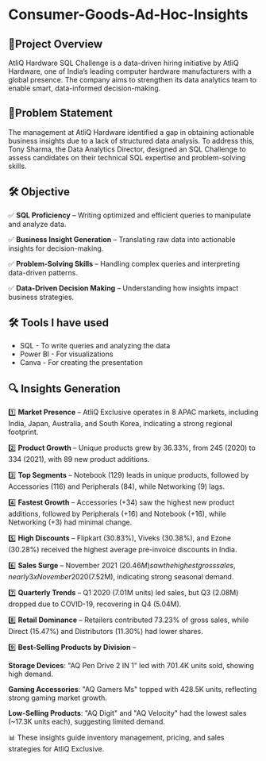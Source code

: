 # Consumer-Goods-Ad-Hoc-Insights

## 📌Project Overview

AtliQ Hardware SQL Challenge is a data-driven hiring initiative by AtliQ Hardware, one of India’s leading computer hardware manufacturers with a global presence. The company aims to strengthen its data analytics team to enable smart, data-informed decision-making.

## 🎯Problem Statement

The management at AtliQ Hardware identified a gap in obtaining actionable business insights due to a lack of structured data analysis. To address this, Tony Sharma, the Data Analytics Director, designed an SQL Challenge to assess candidates on their technical SQL expertise and problem-solving skills.

## 🛠 Objective

✅ **SQL Proficiency** – Writing optimized and efficient queries to manipulate and analyze data.

✅ **Business Insight Generation** – Translating raw data into actionable insights for decision-making.

✅ **Problem-Solving Skills** – Handling complex queries and interpreting data-driven patterns.

✅ **Data-Driven Decision Making** – Understanding how insights impact business strategies.

## 🛠 Tools I have used

* SQL - To write queries and analyzing the data
* Power BI - For visualizations
* Canva - For creating the presentation

## 🔍 Insights Generation

1️⃣ **Market Presence** – AtliQ Exclusive operates in 8 APAC markets, including India, Japan, Australia, and South Korea, indicating a strong regional footprint.

2️⃣ **Product Growth** – Unique products grew by 36.33%, from 245 (2020) to 334 (2021), with 89 new product additions.

3️⃣ **Top Segments** – Notebook (129) leads in unique products, followed by Accessories (116) and Peripherals (84), while Networking (9) lags.

4️⃣ **Fastest Growth** – Accessories (+34) saw the highest new product additions, followed by Peripherals (+16) and Notebook (+16), while Networking (+3) had minimal change.

5️⃣ **High Discounts** – Flipkart (30.83%), Viveks (30.38%), and Ezone (30.28%) received the highest average pre-invoice discounts in India.

6️⃣ **Sales Surge** – November 2021 ($20.46M) saw the highest gross sales, nearly 3x November 2020 ($7.52M), indicating strong seasonal demand.

7️⃣ **Quarterly Trends** – Q1 2020 (7.01M units) led sales, but Q3 (2.08M) dropped due to COVID-19, recovering in Q4 (5.04M).

8️⃣ **Retail Dominance** – Retailers contributed 73.23% of gross sales, while Direct (15.47%) and Distributors (11.30%) had lower shares.

9️⃣  **Best-Selling Products by Division** –

**Storage Devices**: "AQ Pen Drive 2 IN 1" led with 701.4K units sold, showing high demand.

**Gaming Accessories**: "AQ Gamers Ms" topped with 428.5K units, reflecting strong gaming market growth.

**Low-Selling Products**: "AQ Digit" and "AQ Velocity" had the lowest sales (~17.3K units each), suggesting limited demand.

📊 These insights guide inventory management, pricing, and sales strategies for AtliQ Exclusive.
